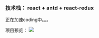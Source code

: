 ### 技术栈：  react + antd + react-redux 


正在加速coding中。。。

项目预览： 
![](https://user-gold-cdn.xitu.io/2019/2/11/168dbfed89a26a27?w=319&h=567&f=png&s=196990)

